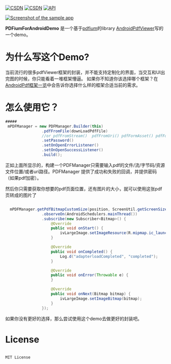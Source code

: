 ﻿[![CSDN](https://img.shields.io/badge/CSDN-@xiaolongonly-blue.svg?style=flat)](http://blog.csdn.net/guoxiaolongonly)
[![CSDN](https://img.shields.io/badge/PersonBlog-@xiaolongonly-blue.svg?style=flat)](http://xiaolongonly.cn/)
[![API](https://img.shields.io/badge/API-16%2B-green.svg?style=flat)](https://android-arsenal.com/api?level=16)


[![Screenshot of the sample app](https://github.com/xiaolongonly/PDFiumForAndroidDemo/blob/master/lucky.gif)](http://pre.im/b2h0)

**PDFiumForAndroidDemo** 是一个基于[pdfium](https://pdfium.googlesource.com/pdfium/)的library [AndroidPdfViewer](https://github.com/barteksc/AndroidPdfViewer)写的一个demo。

# 为什么写这个Demo?

当前流行的很多pdfViewer框架的封装，并不能支持定制化的界面，当交互和UI出完图的时候，你只能看着一堆框架懵逼。
如果你不知道你该选择哪个框架？在[AndroidPdf框架一览](http://blog.csdn.net/guoxiaolongonly/article/details/76992138)中会告诉你选择什么样的框架合适当前的需求。

# 怎么使用它？


```java
#####
 mPDFManager = new PDFManager.Builder(this)
                .pdfFromFile(downLoadPdfFile)
				//or pdfFromStream()  pdfFromUri() pdfFormAsset() pdfFormByte()
				.setPassword()
                .setOnOpenErrorListener()
                .setOnOpenSuccessListener()
                .build();

```

正如上面所显示的，构建一个PDFManager只需要输入pdf的文件/流/字节码/资源文件位置/或者uri路径。PDFManager 提供了成功和失败的回调，并提供密码（如果pdf加密）。

然后你只需要获取你想要的pdf页面位置，还有图片的大小，就可以使用这张pdf页转成的图片了

```java

  mPDFManager.getPdfBitmapCustomSize(position, ScreenUtil.getScreenSize(context)[0] * 7 / 8)
                .observeOn(AndroidSchedulers.mainThread())
                .subscribe(new Subscriber<Bitmap>() {
                    @Override
                    public void onStart() {
                        ivLargeImage.setImageResource(R.mipmap.ic_launcher);
                    }

                    @Override
                    public void onCompleted() {
                        Log.d("adapterloadCompleted", "completed");
                    }

                    @Override
                    public void onError(Throwable e) {
                    }

                    @Override
                    public void onNext(Bitmap bitmap) {
                        ivLargeImage.setImageBitmap(bitmap);
                    }
                });

```

如果你没有更好的选择，那么尝试使用这个demo去做更好的封装吧。



# License

```

MIT License

```
